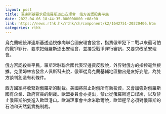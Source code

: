```yaml
---
layout: post
title: 澤連斯基要求把俄羅斯逐出安理會　俄方否認殺害平民
date: 2022-04-06 18:44:35.000000000 +08:00
link: https://news.rthk.hk/rthk/ch/component/k2/1642751-20220406.htm
categories: rthk
---
```


烏克蘭總統澤連斯基透過視像向聯合國安理會發言，指責俄軍犯下二戰以來最可怕的戰爭罪行，要求把俄羅斯逐出安理會，並接受戰爭罪行審訊，又要求改革安理會。

俄方否認殺害平民。羅斯常駐聯合國代表涅邊賈反駁說，外界對俄方的指控毫無根據。克里姆林宮發言人佩斯科夫說，俄軍從烏克蘭基輔地區撤出是友好姿態，為雙方談判創造有利條件。

西方國家將收緊對俄羅斯的制裁。美國將禁止對俄所有新投資，又會加強對俄羅斯國有企業、政府官員的制裁。歐盟委員會亦提出，禁止從俄羅斯進口煤炭，以及禁止俄羅斯船隻進入歐盟港口。歐洲理事會主席米歇爾說，歐盟遲早必須對俄羅斯的石油和天然氣實施制裁。

